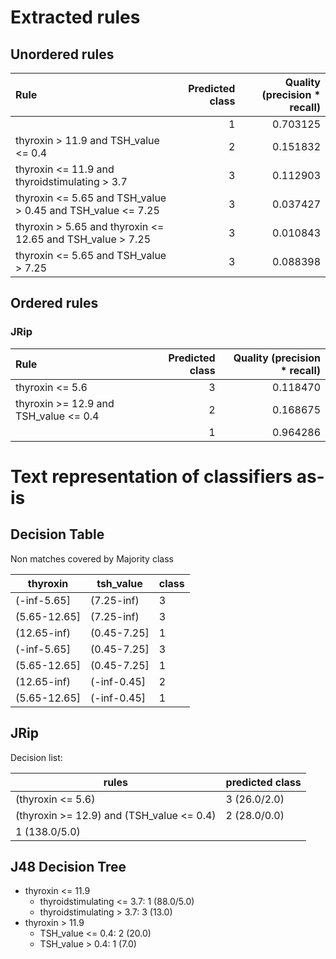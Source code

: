# Extracted rules

## Unordered rules

| Rule | Predicted class | Quality (precision * recall) |
|:----|----:|----:|
|  | 1 | 0.703125 |
| thyroxin > 11.9 and TSH_value <= 0.4 | 2 | 0.151832 |
| thyroxin <= 11.9 and thyroidstimulating > 3.7 | 3 | 0.112903 |
| thyroxin <= 5.65 and TSH_value > 0.45 and TSH_value <= 7.25 | 3 | 0.037427 |
| thyroxin > 5.65 and thyroxin <= 12.65 and TSH_value > 7.25 | 3 | 0.010843 |
| thyroxin <= 5.65 and TSH_value > 7.25 | 3 | 0.088398 |

## Ordered rules

### JRip

| Rule | Predicted class | Quality (precision * recall) |
|:----|----:|----:|
| thyroxin <= 5.6 | 3 | 0.118470 |
| thyroxin >= 12.9 and TSH_value <= 0.4 | 2 | 0.168675 |
|  | 1 | 0.964286 |


# Text representation of classifiers as-is

## Decision Table

Non matches covered by Majority class

thyroxin|tsh_value|class
---|---|---
(-inf-5.65]|(7.25-inf)|3
(5.65-12.65]|(7.25-inf)|3
(12.65-inf)|(0.45-7.25]|1
(-inf-5.65]|(0.45-7.25]|3
(5.65-12.65]|(0.45-7.25]|1
(12.65-inf)|(-inf-0.45]|2
(5.65-12.65]|(-inf-0.45]|1

## JRip

Decision list:

rules | predicted class
---|---
(thyroxin <= 5.6)|3 (26.0/2.0)
(thyroxin >= 12.9) and (TSH_value <= 0.4)|2 (28.0/0.0)
|1 (138.0/5.0)


## J48 Decision Tree

* thyroxin <= 11.9
	* thyroidstimulating <= 3.7: 1 (88.0/5.0)
	* thyroidstimulating > 3.7: 3 (13.0)
* thyroxin > 11.9
	* TSH_value <= 0.4: 2 (20.0)
	* TSH_value > 0.4: 1 (7.0)


